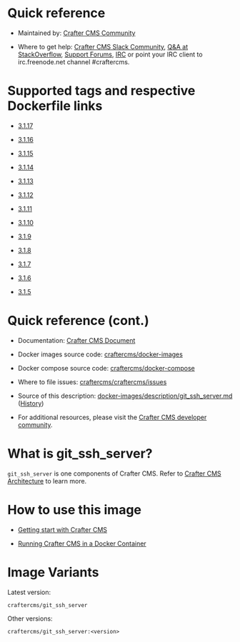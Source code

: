 # Quick reference

* Maintained by: [Crafter CMS Community](https://github.com/craftercms)

* Where to get help: [Crafter CMS Slack Community](https://craftercms.slack.com/join/shared_invite/enQtNDg0NzI3NzA0NjMwLWZmMGQzMDViMzA5NDE1YjMzM2M1N2JlOWJlZDA1MjA2MGJlZjgzNDVlMmI5ODQxNmNjMWQ3NzA5ZWNkN2UxOWE), [Q&A at StackOverflow](https://stackoverflow.com/questions/tagged/crafter-cms), [Support Forums](https://groups.google.com/forum/#!forum/craftercms), [IRC](https://webchat.freenode.net/#craftercms) or point your IRC client to irc.freenode.net channel #craftercms.

# Supported tags and respective Dockerfile links

* [3.1.17](https://github.com/craftercms/docker-images/blob/v3.1.17/images/git_ssh_server/Dockerfile)

* [3.1.16](https://github.com/craftercms/docker-images/blob/v3.1.16/images/git_ssh_server/Dockerfile)

* [3.1.15](https://github.com/craftercms/docker-images/blob/v3.1.15/images/git_ssh_server/Dockerfile)

* [3.1.14](https://github.com/craftercms/docker-images/blob/v3.1.14/images/git_ssh_server/Dockerfile)

* [3.1.13](https://github.com/craftercms/docker-images/blob/v3.1.13/images/git_ssh_server/Dockerfile)

* [3.1.12](https://github.com/craftercms/docker-images/blob/v3.1.12/images/git_ssh_server/Dockerfile)

* [3.1.11](https://github.com/craftercms/docker-images/blob/v3.1.11/images/git_ssh_server/Dockerfile)

* [3.1.10](https://github.com/craftercms/docker-images/blob/v3.1.10/images/git_ssh_server/Dockerfile)

* [3.1.9](https://github.com/craftercms/docker-images/blob/v3.1.9/images/git_ssh_server/Dockerfile)

* [3.1.8](https://github.com/craftercms/docker-images/blob/v3.1.8/images/git_ssh_server/Dockerfile)

* [3.1.7](https://github.com/craftercms/docker-images/blob/v3.1.7/images/git_ssh_server/Dockerfile)

* [3.1.6](https://github.com/craftercms/docker-images/blob/v3.1.6/images/git_ssh_server/Dockerfile)

* [3.1.5](https://github.com/craftercms/docker-images/blob/v3.1.5/images/git_ssh_server/Dockerfile)

# Quick reference (cont.)

* Documentation: [Crafter CMS Document](https://docs.craftercms.org/en/index.html)

* Docker images source code: [craftercms/docker-images](https://github.com/craftercms/docker-images)

* Docker compose source code: [craftercms/docker-compose](https://github.com/craftercms/docker-compose)

* Where to file issues: [craftercms/craftercms/issues](https://github.com/craftercms/craftercms/issues)

* Source of this description: [docker-images/description/git_ssh_server.md](https://github.com/craftercms/docker-images/tree/master/description/git_ssh_server.md) ([History](https://github.com/craftercms/docker-images/commits/master/description/git_ssh_server.md))

* For additional resources, please visit the [Crafter CMS developer community](http://craftercms.org/).

# What is git_ssh_server?

`git_ssh_server` is one components of Crafter CMS. Refer to [Crafter CMS Architecture](https://docs.craftercms.org/en/3.1/developers/architecture.html) to learn more.


# How to use this image

* [Getting start with Crafter CMS](https://docs.craftercms.org/en/3.1/getting-started/index.html)

* [Running Crafter CMS in a Docker Container](https://docs.craftercms.org/en/3.1/getting-started/quick-start-guide.html#running-crafter-cms-in-a-docker-container)

# Image Variants

Latest version:

```
craftercms/git_ssh_server
```

Other versions:

```
craftercms/git_ssh_server:<version>
```